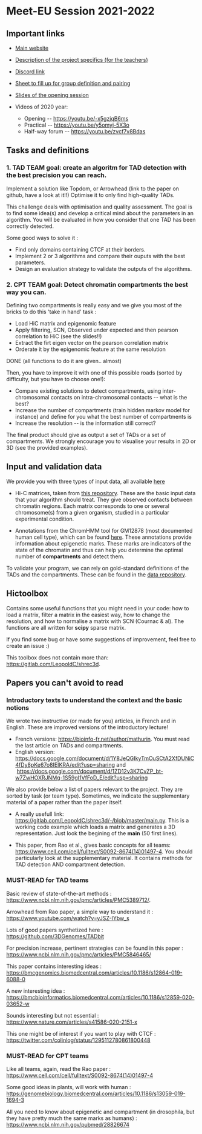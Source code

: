 # Meet-EU Session 2021-2022

## Important links

* [Main website](https://hdsu-bioquant.github.io/meet-eu-2021/)
* [Description of the project specifics (for the teachers)](https://docs.google.com/document/d/1UfugMVAMy_YdhosHKuZ0v9oKOideTGDI5eKdwWZIUK4/edit)
* [Discord link](https://discord.gg/kscA9FfUru)
* [Sheet to fill up for group definition and pairing](https://docs.google.com/spreadsheets/d/1Rn3PVAmTvKFZmIiuem7xGvYscvawnPb4Q-Dd7TjSo0E/edit?usp=sharing)
* [Slides of the opening session](http://www.lcqb.upmc.fr/meetu/dataforstudent/slides/opening2022.pdf)
* Videos of 2020 year:

    * Opening -- https://youtu.be/-x5gzjqB6ms  
    * Practical -- https://youtu.be/y5omyj-5X3o  
    * Half-way forum -- https://youtu.be/zvcf7v8Bdas



## Tasks and definitions 

### 1. TAD TEAM goal: create an algoritm for TAD detection with the best precision you can reach.
Implement a solution like Topdom, or Arrowhead (link to the paper on github, have a look at it!!)
Optimise it to only find high-quality TADs.

This challenge deals with optimisation and quality assessment. The goal is to find some idea(s) and develop a critical mind about the parameters in an algorithm. You will be evaluated in how you consider that one TAD has been correctly detected.

Some good ways to solve it :  

- Find only domains containing CTCF at their borders.  
- Implement 2 or 3 algorithms and compare their ouputs with the best parameters.  
- Design an evaluation strategy to validate the outputs of the algorithms.


### 2. CPT TEAM goal: Detect chromatin compartments the best way you can.

Defining two compartments is really easy and we give you most of the bricks to do this 'take in hand' task :  

- Load HiC matrix and epigenomic feature  
- Apply filtering, SCN, Observed under expected and then pearson correlation to HiC (see the slides!!)  
- Extract the firt eigen vector on the pearson correlation matrix  
- Orderate it by the epigenomic feature at the same resolution  
    
DONE (all functions to do it are given.. almost)
    
    
Then, you have to improve it with one of this possible roads (sorted by difficulty, but you have to choose one!):  

- Compare existing solutions to detect compartments, using inter-chromosomal contacts on intra-chromosomal contacts -- what is the best?  
- Increase the number of compartments (train hidden markov model for instance) and define for you what the best number of compartments is  
- Increase the resolution -- is the information still correct? 
    

The final product should give as output a set of TADs or a set of compartments. We strongly encourage you to visualise your results in 2D or 3D (see the provided examples). 

## Input and validation data 

We provide you with three types of input data, all available [here](http://www.lcqb.upmc.fr/meetu/)

- Hi-C matrices, taken from [this repository](ftp://ftp.ncbi.nlm.nih.gov/geo/series/GSE63nnn/GSE63525/suppl). These are the basic input data that your algorithm should treat. They give observed contacts between chromatin regions. Each matrix corresponds to one or several chromosome(s) from a given organism, studied in a particular experimental condition.

- Annotations from the ChromHMM tool for GM12878 (most documented human cell type), which can be found [here](https://egg2.wustl.edu/roadmap/data/byFileType/chromhmmSegmentations/ChmmModels/coreMarks/jointModel/final/E116_15_coreMarks_stateno.bed.gz). These annotations provide information about epigenetic marks. These marks are indicators of the state of the chromatin and thus can help you determine the optimal number of **compartments** and detect them.

To validate your program, we can rely on gold-standard definitions of the TADs and the compartments. These can be found in the [data repository](http://www.lcqb.upmc.fr/meetu/).

## Hictoolbox 
Contains some useful functions that you might need in your code: how to load a matrix, filter a matrix in the easiest way, how to change the resolution, and how to normalise a matrix with SCN (Cournac & al). The functions are all written for **scipy** sparse matrix.

If you find some bug or have some suggestions of improvement, feel free to create an issue :)

This toolbox does not contain more than: https://gitlab.com/LeopoldC/shrec3d.

## Papers you can't avoid to read

### Introductory texts to understand the context and the basic notions  
We wrote two instructive (or made for you) articles, in French and in English. These are improved versions of the introductory lecture!  
- French versions: https://bioinfo-fr.net/author/mathurin. You must read the last article on TADs and compartments.  
- English version: https://docs.google.com/document/d/1Y8JeQGIkyTmOuSCtA2XfDUNiC4fDy8pKe67o8IEIKRA/edit?usp=sharing
and
 https://docs.google.com/document/d/1ZD12v3K7CvZP_bt-w7ZwHOXRJNMg-1S59gI1VfFoD_E/edit?usp=sharing

We also provide below a list of papers relevant to the project. They are sorted by task (or team type). Sometimes, we indicate the supplementary material of a paper rather than the paper itself.

- A really usefull link: https://gitlab.com/LeopoldC/shrec3d/-/blob/master/main.py. This is a working code example which loads a matrix and generates a 3D representation. Just look the begining of the **main** (50 first lines).

- This paper, from Rao et al., gives basic concepts for all teams: https://www.cell.com/cell/fulltext/S0092-8674(14)01497-4. You should particularly look at the supplementary material. It contains methods for TAD detection AND compartment detection.


### MUST-READ for TAD teams

Basic review of state-of-the-art methods : https://www.ncbi.nlm.nih.gov/pmc/articles/PMC5389712/.

Arrowhead from Rao paper, a simple way to understand it : https://www.youtube.com/watch?v=yJSZ-IYbw_s

Lots of good papers synthetized here : https://github.com/3DGenomes/TADbit

For precision increase, pertinent strategies can be found in this paper : https://www.ncbi.nlm.nih.gov/pmc/articles/PMC5846465/

This paper contains interesting ideas : https://bmcgenomics.biomedcentral.com/articles/10.1186/s12864-019-6088-0

A new interesting idea : https://bmcbioinformatics.biomedcentral.com/articles/10.1186/s12859-020-03652-w

Sounds interesting but not essential : https://www.nature.com/articles/s41586-020-2151-x

This one might be of interest if you want to play with CTCF : https://twitter.com/colinlog/status/1295112780861800448

### MUST-READ for CPT teams

Like all teams, again, read the Rao paper : https://www.cell.com/cell/fulltext/S0092-8674(14)01497-4

Some good ideas in plants, will work with human : https://genomebiology.biomedcentral.com/articles/10.1186/s13059-019-1694-3

All you need to know about epigenetic and compartment (in drosophila, but they have pretty much the same marks as humans) : https://www.ncbi.nlm.nih.gov/pubmed/28826674


